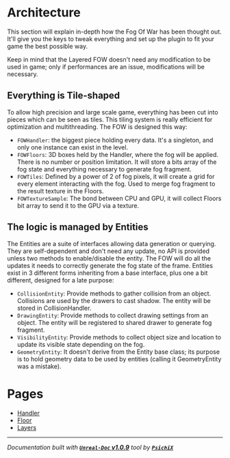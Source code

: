 # Architecture

This section will explain in-depth how the Fog Of War has been thought out. It'll give you the keys to tweak
everything and set up the plugin to fit your game the best possible way.

Keep in mind that the Layered FOW doesn't need any modification to be used in game; only if performances are
an issue, modifications will be necessary.

## Everything is Tile-shaped

To allow high precision and large scale game, everything has been cut into pieces which can be seen as tiles.
This tiling system is really efficient for optimization and multithreading. The FOW is designed this way:
* `FOWHandler`: the biggest piece holding every data. It's a singleton, and only one instance can exist in the level.
* `FOWFloors`: 3D boxes held by the Handler, where the fog will be applied. There is no number or position limitation. It will store a bits array of the fog state and everything necessary to generate fog fragment.
* `FOWTiles`: Defined by a power of 2 of fog pixels, it will create a grid for every element interacting with the fog. Used to merge fog fragment to the result texture in the Floors.
* `FOWTextureSample`: The bond between CPU and GPU, it will collect Floors bit array to send it to the GPU via a texture.

## The logic is managed by Entities

The Entities are a suite of interfaces allowing data generation or querying. They are self-dependent and don't
need any update, no API is provided unless two methods to enable/disable the entity. The FOW will do all the
updates it needs to correctly generate the fog state of the frame. Entities exist in 3 different forms inheriting
from a base interface, plus one a bit different, designed for a late purpose:
* `CollisionEntity`: Provide methods to gather collision from an object. Collisions are used by the drawers to cast shadow. The entity will be stored in CollisionHandler.
* `DrawingEntity`: Provide methods to collect drawing settings from an object. The entity will be registered to shared drawer to generate fog fragment.
* `VisibilityEntity`: Provide methods to collect object size and location to update its visible state depending on the fog.
* `GeometryEntity`: It doesn't derive from the Entity base class; its purpose is to hold geometry data to be used by entities (calling it GeometryEntity was a mistake).


# Pages

- [Handler](/book/architecture/Handler.md)
- [Floor](/book/architecture/Floor.md)
- [Layers](/book/architecture/Layers.md)

---
_Documentation built with [**`Unreal-Doc` v1.0.9**](https://github.com/PsichiX/unreal-doc) tool by [**`PsichiX`**](https://github.com/PsichiX)_
